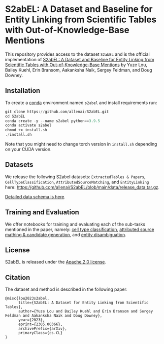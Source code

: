# S2abEL: A Dataset and Baseline for Entity Linking from Scientific Tables with Out-of-Knowledge-Base Mentions

This repository provides access to the dataset `S2abEL` and is the official implementation of [S2abEL: A Dataset and Baseline for Entity Linking from Scientific Tables with Out-of-Knowledge-Base Mentions]() by Yuze Lou, Bailey Kuehl, Erin Bransom, Aakanksha Naik, Sergey Feldman, and Doug Downey.

## Installation
To create a [conda](https://www.anaconda.com/distribution/) environment named `s2abel` and install requirements run:

```python
git clone https://github.com/allenai/S2abEL.git
cd S2abEL
conda create -y --name s2abel python==3.9.5
conda activate s2abel
chmod +x install.sh
./install.sh
```
Note that you might need to change torch version in `install.sh` depending on your CUDA version.

## Datasets
We release the following S2abel datasets: `ExtractedTables & Papers`, `CellTypeClassification`, `AttributedSourceMatching`, and `EntityLinking` here: https://github.com/allenai/S2abEL/blob/main/data/release_data.tar.gz. 

[Detailed data schema is here](data_schema.md).

## Training and Evaluation
We offer notebooks for training and evaluating each of the sub-tasks mentioned in the paper, namely: [cell type classification](notebooks/ctc.ipynb), [attributed source mathing & candidate generation](notebooks/asm.ipynb), and [entity disambiguation](notebooks/el.ipynb).


## License
S2abEL is released under the [Apache 2.0 license](LICENSE).

## Citation
The dataset and method is described in the following paper:
```
@misc{lou2023s2abel,
      title={S2abEL: A Dataset for Entity Linking from Scientific Tables}, 
      author={Yuze Lou and Bailey Kuehl and Erin Bransom and Sergey Feldman and Aakanksha Naik and Doug Downey},
      year={2023},
      eprint={2305.00366},
      archivePrefix={arXiv},
      primaryClass={cs.CL}
}
```
